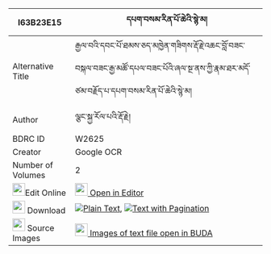 |I63B23E15|དཔག་བསམ་རིན་པོ་ཆེའི་སྙེ་མ། 
| --- | --- 
|Alternative Title |རྒྱལ་བའི་དབང་པོ་ཐམས་ཅད་མཁྱེན་གཟིགས་རྡོ་རྗེ་འཆང་བློ་བཟང་བསྐལ་བཟང་རྒྱ་མཚོ་དཔལ་བཟང་པོའི་ཞལ་སྔ་ནས་ཀྱི་རྣམ་ཐར་མདོ་ཙམ་བརྗོད་པ་དཔག་བསམ་རིན་པོ་ཆེའི་སྙེ་མ།
|Author| ལྕང་སྐྱ་རོལ་པའི་རྡོ་རྗེ།
|BDRC ID | W2625
|Creator | Google OCR
|Number of Volumes| 2
|<img width="25" src="https://img.icons8.com/color/25/000000/edit-property.png">Edit Online| [<img width="25" src="https://avatars.githubusercontent.com/u/45091458?s=200&v=4"> Open in Editor](http://editor.openpecha.org/I63B23E15)
|<img width="25" src="https://img.icons8.com/fluent/48/000000/download-2.png"/>  Download | [![](https://img.icons8.com/color/20/000000/txt.png)Plain Text](https://github.com/Openpecha/I63B23E15/releases/download/v1/paksam_rinpoche_i_nyema_plain_I63B23E15.zip), [![](https://img.icons8.com/color/20/000000/txt.png)Text with Pagination](https://github.com/Openpecha/I63B23E15/releases/download/v1/paksam_rinpoche_i_nyema_pages_I63B23E15.zip)
|<img width="25" src="https://img.icons8.com/plasticine/100/000000/pictures-folder.png"/>  Source Images | [<img width="25" src="https://library.bdrc.io/icons/BUDA-small.svg"> Images of text file open in BUDA](https://library.bdrc.io/show/bdr:W2625)